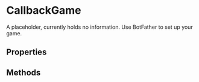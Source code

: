 # CallbackGame	

A placeholder, currently holds no information. Use BotFather to set up your game.	

## Properties	


## Methods	
